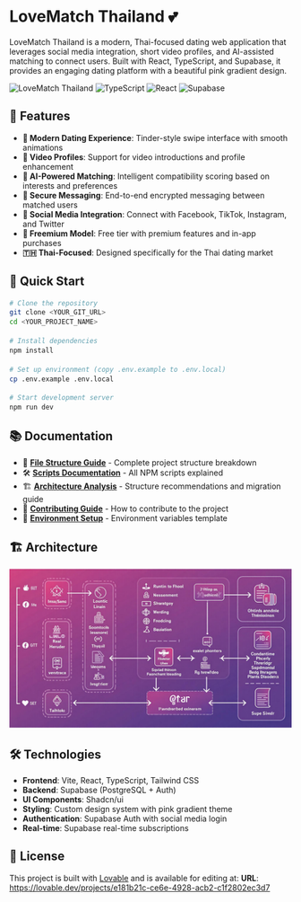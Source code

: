 # LoveMatch Thailand 💕

LoveMatch Thailand is a modern, Thai-focused dating web application that leverages social media integration, short video profiles, and AI-assisted matching to connect users. Built with React, TypeScript, and Supabase, it provides an engaging dating platform with a beautiful pink gradient design.

![LoveMatch Thailand](https://img.shields.io/badge/Built%20with-Love-pink?style=for-the-badge) ![TypeScript](https://img.shields.io/badge/TypeScript-007ACC?style=for-the-badge&logo=typescript&logoColor=white) ![React](https://img.shields.io/badge/React-20232A?style=for-the-badge&logo=react&logoColor=61DAFB) ![Supabase](https://img.shields.io/badge/Supabase-3ECF8E?style=for-the-badge&logo=supabase&logoColor=white)

## 🌟 Features

- **📱 Modern Dating Experience**: Tinder-style swipe interface with smooth animations
- **🎥 Video Profiles**: Support for video introductions and profile enhancement
- **🤖 AI-Powered Matching**: Intelligent compatibility scoring based on interests and preferences
- **💬 Secure Messaging**: End-to-end encrypted messaging between matched users
- **📲 Social Media Integration**: Connect with Facebook, TikTok, Instagram, and Twitter
- **💎 Freemium Model**: Free tier with premium features and in-app purchases
- **🇹🇭 Thai-Focused**: Designed specifically for the Thai dating market

## 🚀 Quick Start

```bash
# Clone the repository
git clone <YOUR_GIT_URL>
cd <YOUR_PROJECT_NAME>

# Install dependencies
npm install

# Set up environment (copy .env.example to .env.local)
cp .env.example .env.local

# Start development server
npm run dev
```

## 📚 Documentation

- 📁 [**File Structure Guide**](filesExplainer.md) - Complete project structure breakdown
- 🛠️ [**Scripts Documentation**](scripts.md) - All NPM scripts explained
- 🏗️ [**Architecture Analysis**](structure-analysis.md) - Structure recommendations and migration guide
- 🤝 [**Contributing Guide**](.github/CONTRIBUTING.md) - How to contribute to the project
- 🔧 [**Environment Setup**](.env.example) - Environment variables template

## 🏗️ Architecture

![Architecture Diagram](architecture.png)

## 🛠️ Technologies

- **Frontend**: Vite, React, TypeScript, Tailwind CSS
- **Backend**: Supabase (PostgreSQL + Auth)
- **UI Components**: Shadcn/ui
- **Styling**: Custom design system with pink gradient theme
- **Authentication**: Supabase Auth with social media login
- **Real-time**: Supabase real-time subscriptions

## 📄 License

This project is built with [Lovable](https://lovable.dev) and is available for editing at:
**URL**: https://lovable.dev/projects/e181b21c-ce6e-4928-acb2-c1f2802ec3d7
